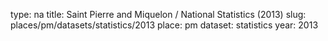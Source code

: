 type: na
title: Saint Pierre and Miquelon / National Statistics (2013)
slug: places/pm/datasets/statistics/2013
place: pm
dataset: statistics
year: 2013
